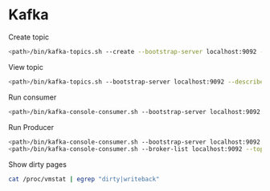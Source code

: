 # Kafka

Create topic

```bash
<path>/bin/kafka-topics.sh --create --bootstrap-server localhost:9092 --replication-factor 1 --partitions 1 --topic <topic name>
```

View topic

```bash
<path>/bin/kafka-topics.sh --bootstrap-server localhost:9092 --describe --topic 
```

Run consumer

```bash
<path>/bin/kafka-console-consumer.sh --bootstrap-server localhost:9092 --topic <topic name> --from-beginning
```

Run Producer

```bash
<path>/bin/kafka-console-consumer.sh --bootstrap-server localhost:9092 --topic <topic name>
<path>/bin/kafka-console-consumer.sh --broker-list localhost:9092 --topic <topic name>
```

Show dirty pages

```bash
cat /proc/vmstat | egrep "dirty|writeback"
```
